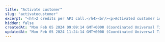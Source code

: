 ```yaml
---
title: "Activate customer"
slug: "activatecustomer"
excerpt: "<h4>2 credits per API call.</h4><br/><p>Activated customer is able to do any operation.</p>"
hidden: false
createdAt: "Mon Feb 05 2024 09:09:14 GMT+0000 (Coordinated Universal Time)"
updatedAt: "Mon Feb 05 2024 11:24:14 GMT+0000 (Coordinated Universal Time)"
---
```

